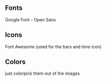 ## Fonts 
Google Font - Open Sans

## Icons
Font Awesome (used for the bars and time icon)

## Colors
just colorpick them out of the images
